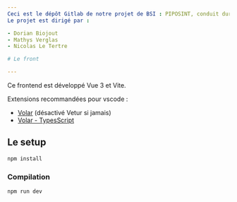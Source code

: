 ```yaml
---
Ceci est le dépôt Gitlab de notre projet de BSI : PIPOSINT, conduit durant l'année 2023-2024.
Le projet est dirigé par :

- Dorian Biojout
- Mathys Verglas
- Nicolas Le Tertre

# Le front

---
```

Ce frontend est développé Vue 3 et Vite.

Extensions recommandées pour vscode :
- [Volar](https://marketplace.visualstudio.com/items?itemName=Vue.volar) (désactivé Vetur si jamais)
- [Volar - TypesScript](https://marketplace.visualstudio.com/items?itemName=Vue.vscode-typescript-vue-plugin)

## Le setup

```sh
npm install
```

### Compilation

```sh
npm run dev
```

